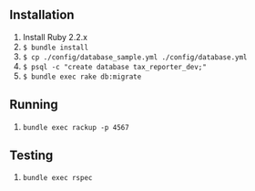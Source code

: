 ## Installation

1. Install Ruby 2.2.x
2. `$ bundle install`
3. `$ cp ./config/database_sample.yml ./config/database.yml`
4. `$ psql -c "create database tax_reporter_dev;"`
5. `$ bundle exec rake db:migrate`

## Running

1. `bundle exec rackup -p 4567`

## Testing

1. `bundle exec rspec`
